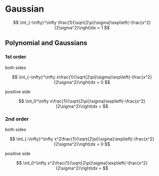 # Gaussian
$$
\int_{-\infty}^\infty \frac{1}{\sqrt{2\pi}\sigma}\exp\left(-\frac{x^2}{2\sigma^2}\right)dx = 1
$$

## Polynomial and Gaussians
### 1st order

both sides

$$
\int_{-\infty}^\infty x\frac{1}{\sqrt{2\pi}\sigma}\exp\left(-\frac{x^2}{2\sigma^2}\right)dx = 0
$$

positive side

$$
\int_0^\infty x\frac{1}{\sqrt{2\pi}\sigma}\exp\left(-\frac{x^2}{2\sigma^2}\right)dx = 
$$

### 2nd order
both sides

$$
\int_{-\infty}^\infty x^2\frac{1}{\sqrt{2\pi}\sigma}\exp\left(-\frac{x^2}{2\sigma^2}\right)dx = 0
$$

positive side

$$
\int_0^\infty x^2\frac{1}{\sqrt{2\pi}\sigma}\exp\left(-\frac{x^2}{2\sigma^2}\right)dx = 
$$

